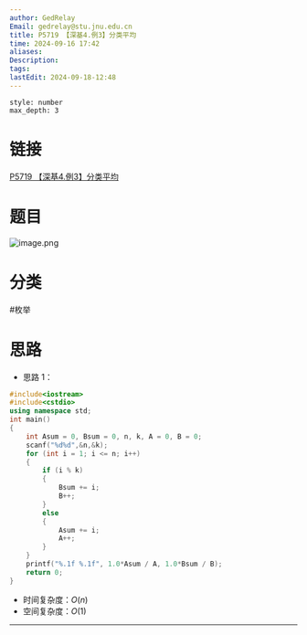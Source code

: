 ```yaml
---
author: GedRelay
Email: gedrelay@stu.jnu.edu.cn
title: P5719 【深基4.例3】分类平均
time: 2024-09-16 17:42
aliases: 
Description: 
tags: 
lastEdit: 2024-09-18-12:48
---
```


```toc
style: number
max_depth: 3
```

# 链接
[P5719 【深基4.例3】分类平均](https://www.luogu.com.cn/problem/P5719) 

# 题目
![image.png](https://ged-pic-bed.oss-cn-guangzhou.aliyuncs.com/img/202409161742624.png)


# 分类
#枚举 

# 思路
- 思路 1：


```cpp
#include<iostream>
#include<cstdio>
using namespace std;
int main()
{
	int Asum = 0, Bsum = 0, n, k, A = 0, B = 0;
	scanf("%d%d",&n,&k);
	for (int i = 1; i <= n; i++)
	{
		if (i % k) 
		{
			Bsum += i; 
			B++;
		}
		else
		{
			Asum += i;
			A++;
		}
	}
	printf("%.1f %.1f", 1.0*Asum / A, 1.0*Bsum / B);
	return 0;
}
```


- 时间复杂度：${O\left( n \right)  }$ 
- 空间复杂度：${O\left( 1 \right)  }$ 


---

